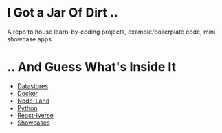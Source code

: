 <!-- @format -->

# I Got a Jar Of Dirt ..

A repo to house learn-by-coding projects, example/boilerplate code, mini showcase apps

# .. And Guess What's Inside It

-  [Datastores](datastores/)
-  [Docker](docker/)
-  [Node-Land](node-land/)
-  [Python](python/)
-  [React-iverse](reactiverse/)
-  [Showcases](showcases/)
